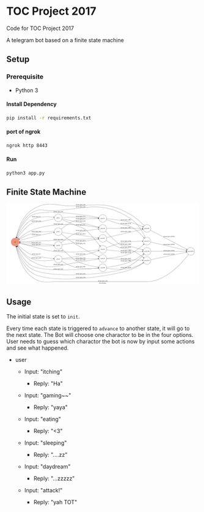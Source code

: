 # TOC Project 2017

Code for TOC Project 2017

A telegram bot based on a finite state machine

## Setup

### Prerequisite
* Python 3

#### Install Dependency
```sh
pip install -r requirements.txt
```

#### port of ngrok
```sh
ngrok http 8443
```

#### Run

```sh
python3 app.py
```

## Finite State Machine
![fsm](./img/show.png)

## Usage
The initial state is set to `init`.

Every time each state is triggered to `advance` to another state, it will go to the next state.
The Bot will choose one charactor to be in the four options.
User needs to guess which charactor the bot is now by input some actions and see what happened.

* user
	* Input: "itching"
		* Reply: "Ha"

	* Input: "gaming~~"
		* Reply: "yaya"

	* Input: "eating"
		* Reply: "<3"

	* Input: "sleeping"
		* Reply: "....zz"

	* Input: "daydream"
		* Reply: "...zzzzz"
	
	* Input: "attack!"
		* Reply: "yah TOT"


